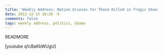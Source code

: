 ```yaml
---
title: 'Weekly Address: Nation Grieves for Those Killed in Tragic Shooting in Newtown, CT'
date: 2012-12-15 16:20 -5
comments: false
tags: weekly address, politics, obama
---
```

READMORE

[youtube q1cBaKbWUgU]
